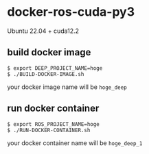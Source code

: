 # docker-ros-cuda-py3
Ubuntu 22.04 + cuda12.2

## build docker image

```
$ export DEEP_PROJECT_NAME=hoge
$ ./BUILD-DOCKER-IMAGE.sh
```
your docker image name will be `hoge_deep`


## run docker container

```
$ export ROS_PROJECT_NAME=hoge
$ ./RUN-DOCKER-CONTAINER.sh
```
your docker container name will be `hoge_deep_1`
